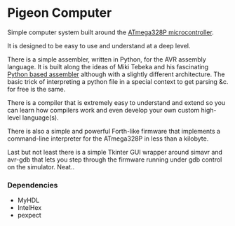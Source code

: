 Pigeon Computer
===============

Simple computer system built around the [ATmega328P microcontroller][1].

It is designed to be easy to use and understand at a deep level.

There is a simple assembler, written in Python, for the AVR
assembly language.  It is built along the ideas of Miki Tebeka  and his
fascinating [Python based assembler][2] although with a slightly
different architecture.  The basic trick of interpreting a python file
in a special context to get parsing &c. for free is the same.

There is a compiler that is extremely easy to understand and extend so
you can learn how compilers work and even develop your own custom high-level
language(s).

There is also a simple and powerful Forth-like firmware that implements
a command-line interpreter for the ATmega328P in less than a kilobyte.

Last but not least there is a simple Tkinter GUI wrapper around simavr
and avr-gdb that lets you step through the firmware running under gdb
control on the simulator.  Neat..

### Dependencies

* MyHDL
* IntelHex
* pexpect


[1]: http://www.atmel.com/devices/atmega328p.aspx

[2]: http://pythonwise.blogspot.com/2012/06/python-based-assembler.html

